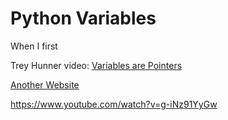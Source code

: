 # Python Variables

When I first

Trey Hunner video: [Variables are Pointers](https://www.pythonmorsels.com/variables-are-pointers/)

[Another Website](https://launchschool.com/books/python/read/variables_pointers)

https://www.youtube.com/watch?v=g-iNz91YyGw
